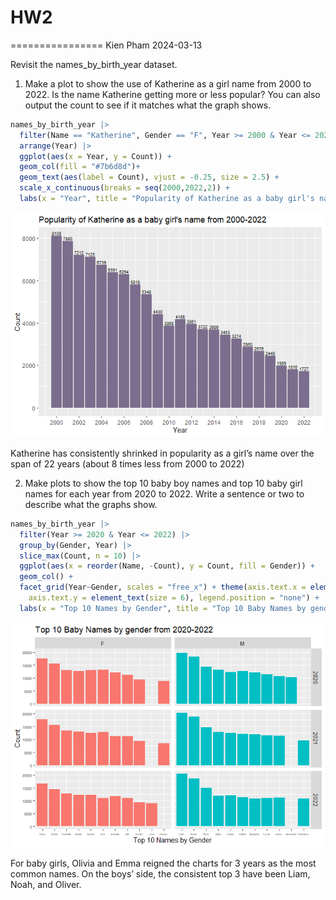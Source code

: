 # HW2
================
Kien Pham
2024-03-13

Revisit the names_by_birth_year dataset.

1.  Make a plot to show the use of Katherine as a girl name from 2000
    to 2022. Is the name Katherine getting more or less popular? You can
    also output the count to see if it matches what the graph shows.

``` r
names_by_birth_year |>
  filter(Name == "Katherine", Gender == "F", Year >= 2000 & Year <= 2022) |>
  arrange(Year) |>
  ggplot(aes(x = Year, y = Count)) +
  geom_col(fill = "#7b6d8d")+
  geom_text(aes(label = Count), vjust = -0.25, size = 2.5) +
  scale_x_continuous(breaks = seq(2000,2022,2)) +
  labs(x = "Year", title = "Popularity of Katherine as a baby girl's name from 2000-2022")
```

![](HW2_files/figure-gfm/unnamed-chunk-1-1.png)<!-- -->

Katherine has consistently shrinked in popularity as a girl’s name over
the span of 22 years (about 8 times less from 2000 to 2022)

2.  Make plots to show the top 10 baby boy names and top 10 baby girl
    names for each year from 2020 to 2022. Write a sentence or two to
    describe what the graphs show.

``` r
names_by_birth_year |>
  filter(Year >= 2020 & Year <= 2022) |>
  group_by(Gender, Year) |>
  slice_max(Count, n = 10) |>
  ggplot(aes(x = reorder(Name, -Count), y = Count, fill = Gender)) +
  geom_col() +
  facet_grid(Year~Gender, scales = "free_x") + theme(axis.text.x = element_text(size = 4),
    axis.text.y = element_text(size = 6), legend.position = "none") + 
  labs(x = "Top 10 Names by Gender", title = "Top 10 Baby Names by gender from 2020-2022")
```

![](HW2_files/figure-gfm/unnamed-chunk-2-1.png)<!-- -->

For baby girls, Olivia and Emma reigned the charts for 3 years as the
most common names. On the boys’ side, the consistent top 3 have been
Liam, Noah, and Oliver.
